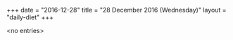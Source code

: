+++
date = "2016-12-28"
title = "28 December 2016 (Wednesday)"
layout = "daily-diet"
+++

\<no entries\>